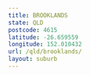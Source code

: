```yaml
---
title: BROOKLANDS
state: QLD
postcode: 4615
latitude: -26.659559
longitude: 152.010432
url: /qld/brooklands/
layout: suburb
---
```

